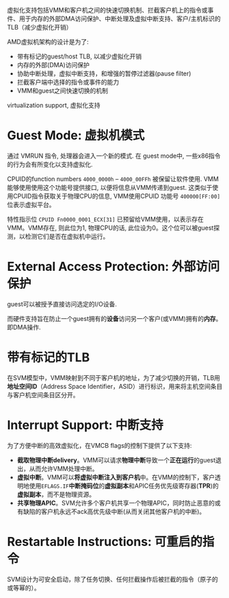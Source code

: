 
虚拟化支持包括VMM和客户机之间的快速切换机制、拦截客户机上的指令或事件、用于内存的外部DMA访问保护、中断处理及虚拟中断支持、客户/主机标识的TLB（减少虚拟化开销）

AMD虚拟机架构的设计是为了:
* 带有标记的guest/host TLB, 以减少虚拟化开销
* 内存的外部(DMA)访问保护
* 协助中断处理，虚拟中断支持，和增强的暂停过滤器(pause filter)
* 拦截客户端中选择的指令或事件的能力
* VMM和guest之间快速切换的机制

virtualization support, 虚拟化支持

# Guest Mode: 虚拟机模式

通过 VMRUN 指令, 处理器会进入一个新的模式. 在 guest mode中, 一些x86指令的行为会有所变化以支持虚拟化.

CPUID的function numbers `4000_0000h` – `4000_00FFh` 被保留让软件使用. VMM能够使用使用这个功能号提供接口, 以便将信息从VMM传递到guest. 这类似于使用CPUID指令获取关于物理CPU的信息, VMM使用CPUID 功能号 `400000[FF:00]` 位表示虚拟平台。

特性指示位 `CPUID Fn0000_0001_ECX[31]` 已预留给VMM使用，以表示存在VMM。VMM存在, 则此位为1, 物理CPU的话, 此位设为0。这个位可以被guest探测，以检测它们是否在虚拟机中运行。

# External Access Protection: 外部访问保护

guest可以被授予直接访问选定的I/O设备.

而硬件支持旨在防止一个guest拥有的**设备**访问另一个客户(或VMM)拥有的**内存**。即DMA操作.

# 带有标记的TLB

在SVM模型中，VMM映射到不同于客户机的地址，为了减少切换的开销，TLB用**地址空间ID**（Address Space Identifier，ASID）进行标识，用来将主机空间条目与客户机空间条目区分开。

# Interrupt Support: 中断支持

为了方便中断的高效虚拟化，在VMCB flags的控制下提供了以下支持:

* **截取物理中断delivery**。VMM可以请求**物理中断**导致一个**正在运行**的guest退出，从而允许VMM处理中断。
* **虚拟中断**。VMM可以**将虚拟中断注入到客户机**中。在VMM的控制下，客户透明地使用`EFLAGS.IF`**中断掩码位**的**虚拟副本**和APIC任务优先级寄存器(**TPR**)的**虚拟副本**，而不是物理资源。
* **共享物理APIC**。SVM允许多个客户机共享一个物理APIC，同时防止恶意的或有缺陷的客户机永远不ack高优先级中断(从而关闭其他客户机的中断)。

# Restartable Instructions: 可重启的指令

SVM设计为可安全启动，除了任务切换、任何拦截操作后被拦截的指令（原子的或等幂的）。